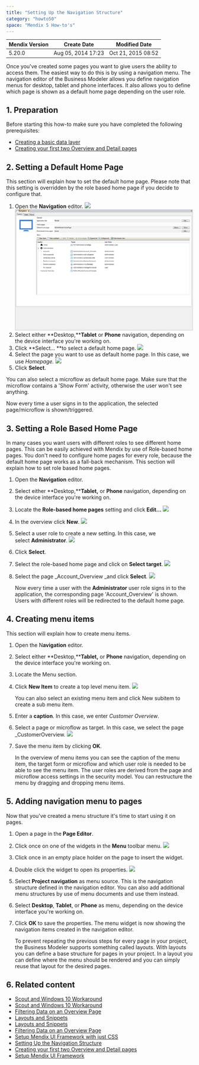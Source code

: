 ```yaml
---
title: "Setting Up the Navigation Structure"
category: "howto50"
space: "Mendix 5 How-to's"
---
```

<table><thead><tr><th class="confluenceTh">Mendix Version</th><th class="confluenceTh">Create Date</th><th colspan="1" class="confluenceTh">Modified Date</th></tr></thead><tbody><tr><td class="confluenceTd">5.20.0</td><td class="confluenceTd">Aug 05, 2014 17:23</td><td colspan="1" class="confluenceTd">Oct 21, 2015 08:52</td></tr></tbody></table>

Once you've created some pages you want to give users the ability to access them. The easiest way to do this is by using a navigation menu. The navigation editor of the Business Modeler allows you define navigation menus for desktop, tablet and phone interfaces. It also allows you to define which page is shown as a default home page depending on the user role.

## 1\. Preparation

Before starting this how-to make sure you have completed the following prerequisites:

*   [Creating a basic data layer](Creating+a+basic+data+layer)
*   [Creating your first two Overview and Detail pages](Creating+your+first+two+Overview+and+Detail+pages)

## 2\. Setting a Default Home Page

This section will explain how to set the default home page. Please note that this setting is overridden by the role based home page if you decide to configure that.

1.  Open the **Navigation** editor.
    ![](attachments/2949138/16842787.png)
    ![](attachments/2949138/16842789.png)
2.  Select either **Desktop,****Tablet** or **Phone** navigation, depending on the device interface you're working on.
3.  Click **Select... **to select a default home page.
    ![](attachments/2949138/16842790.png) 
4.  Select the page you want to use as default home page. In this case, we use _Homepage._
    ![](attachments/2949138/16842791.png)
5.  Click **Select**.

You can also select a microflow as default home page. Make sure that the microflow contains a 'Show Form' activity, otherwise the user won't see anything.

Now every time a user signs in to the application, the selected page/microflow is shown/triggered.

## <a name="Setupthenavigationstructure-Settherolebasedhomepage" rel="nofollow"></a>3\. Setting a Role Based Home Page

In many cases you want users with different roles to see different home pages. This can be easily achieved with Mendix by use of Role-based home pages. You don't need to configure home pages for every role, because the default home page works as a fall-back mechanism. This section will explain how to set role based home pages.

1.  Open the **Navigation** editor.
2.  Select either **Desktop,****Tablet,** or **Phone** navigation, depending on the device interface you're working on.
3.  Locate the **Role-based home pages** setting and click **Edit...**
    ![](attachments/2949138/16842792.png)
4.  In the overview click **New**.
    ![](attachments/2949138/16842793.png) 
5.  Select a user role to create a new setting. In this case, we select **Administrator**.
    ![](attachments/2949138/16842794.png)
6.  Click **Select**.
7.  Select the role-based home page and click on **Select target**.
    ![](attachments/2949138/16842795.png)
8.  Select the page _Account_Overview _and click **Select**.
    ![](attachments/2949138/16842796.png)

    Now every time a user with the **Administrator** user role signs in to the application, the corresponding page 'Account_Overview' is shown. Users with different roles will be redirected to the default home page.

## <a name="Setupthenavigationstructure-Createmenuitems" rel="nofollow"></a>4\. Creating menu items

This section will explain how to create menu items.

1. Open the N**avigation** editor.
2. Select either **Desktop,****Tablet,** or **Phone** navigation, depending on the device interface you're working on.
3. Locate the Menu section.
4. Click **New Item** to create a top level menu item.
    ![](attachments/2949138/16842797.png)

    You can also select an existing menu item and click New subitem to create a sub menu item.

5. Enter a **caption**. In this case, we enter _Customer Overview_.
6. Select a page or microflow as target. In this case, we select the page _CustomerOverview.
    ![](attachments/2949138/16842798.png)
7. Save the menu item by clicking **OK**.

    In the overview of menu items you can see the caption of the menu item, the target form or microflow and which user role is needed to be able to see the menu item. The user roles are derived from the page and microflow access settings in the security model. You can restructure the menu by dragging and dropping menu items.

## <a name="Setupthenavigationstructure-Addnavigationmenutopages" rel="nofollow"></a>5\. Adding navigation menu to pages

Now that you've created a menu structure it's time to start using it on pages.

1.  Open a page in the **Page Editor**.
2.  Click once on one of the widgets in the **Menu** toolbar menu.
    ![](attachments/2949138/8945703.png)
3.  Click once in an empty place holder on the page to insert the widget.
4.  Double click the widget to open its properties.
    ![](attachments/2949138/8945704.png)
5.  Select **Project navigation** as menu source. This is the navigation structure defined in the navigation editor. You can also add additional menu structures by use of menu documents and use them instead.
6.  Select **Desktop**, **Tablet**, or **Phone** as menu, depending on the device interface you're working on.
7.  Click **OK** to save the properties. The menu widget is now showing the navigation items created in the navigation editor.

    To prevent repeating the previous steps for every page in your project, the Business Modeler supports something called layouts. With layouts you can define a base structure for pages in your project. In a layout you can define where the menu should be rendered and you can simply reuse that layout for the desired pages.

## 6\. Related content

*   [Scout and Windows 10 Workaround](Scout+and+Windows+10+Workaround)
*   [Scout and Windows 10 Workaround](/howto6/Scout+and+Windows+10+Workaround)
*   [Filtering Data on an Overview Page](Filtering+Data+on+an+Overview+Page)
*   [Layouts and Snippets](Layouts+and+Snippets)
*   [Layouts and Snippets](/howto6/Layouts+and+Snippets)
*   [Filtering Data on an Overview Page](/howto6/Filtering+Data+on+an+Overview+Page)
*   [Setup Mendix UI Framework with just CSS](Setup+Mendix+UI+Framework+with+just+CSS)
*   [Setting Up the Navigation Structure](Setting+Up+the+Navigation+Structure)
*   [Creating your first two Overview and Detail pages](Creating+your+first+two+Overview+and+Detail+pages)
*   [Setup Mendix UI Framework](Setup+Mendix+UI+Framework)

